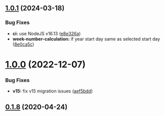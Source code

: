 ## [1.0.1](https://github.com/IOMechs/angular-year-calendar/compare/v1.0.0...v1.0.1) (2024-03-18)


### Bug Fixes

* **ci:** use NodeJS v16.13 ([e8e326a](https://github.com/IOMechs/angular-year-calendar/commit/e8e326a04b6637dbd284ac3174c8ead9c124cd09))
* **week-number-calculation:** if year start day same as selected start day ([8e0ca5c](https://github.com/IOMechs/angular-year-calendar/commit/8e0ca5c2edc9abf8a500d487e4e877681a55001b))



# [1.0.0](https://github.com/IOMechs/angular-year-calendar/compare/0.1.8...1.0.0) (2022-12-07)


### Bug Fixes

* **v15:** fix v15 migration issues ([aef5bdd](https://github.com/IOMechs/angular-year-calendar/commit/aef5bdd2effb5b8e7bded5315f4860c4f077b106))



## [0.1.8](https://github.com/IOMechs/angular-year-calendar/compare/0.1.7...0.1.8) (2020-04-24)

